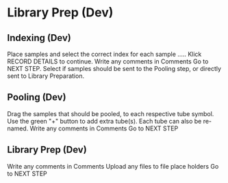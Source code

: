 # Library Prep (Dev)


## Indexing (Dev)
Place samples and select the correct index for each sample ..... Klick RECORD DETAILS to continue.
Write any comments in Comments 
Go to NEXT STEP. Select if samples should be sent to the Pooling step, or directly sent to Library Preparation.












## Pooling (Dev)
Drag the samples that should be pooled, to each respective tube symbol. Use the green "+" button to add extra tube(s). Each tube can also be re-named.
Write any comments in Comments
Go to NEXT STEP


## Library Prep (Dev)
Write any comments in Comments
Upload any files to file place holders
Go to NEXT STEP
